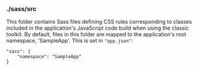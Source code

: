 ### ./sass/src

This folder contains Sass files defining CSS rules corresponding to classes
included in the application's JavaScript code build when using the classic toolkit.
By default, files in this folder are mapped to the application's root namespace, 'SampleApp'.
This is set in `"app.json"`:

    "sass": {
        "namespace": "SampleApp"
    }
